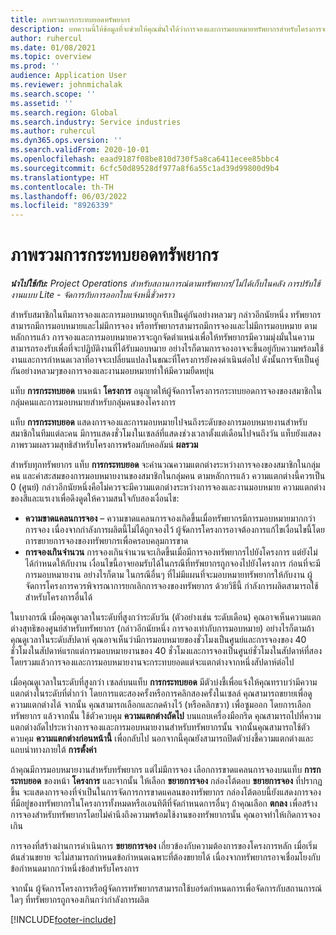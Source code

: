 ```yaml
---
title: ภาพรวมการกระทบยอดทรัพยากร
description: บทความนี้ให้ข้อมูลที่จะช่วยให้คุณมั่นใจได้ว่าการจองและการมอบหมายทรัพยากรสำหรับโครงการจะสอดคล้องกัน
author: ruhercul
ms.date: 01/08/2021
ms.topic: overview
ms.prod: ''
audience: Application User
ms.reviewer: johnmichalak
ms.search.scope: ''
ms.assetid: ''
ms.search.region: Global
ms.search.industry: Service industries
ms.author: ruhercul
ms.dyn365.ops.version: ''
ms.search.validFrom: 2020-10-01
ms.openlocfilehash: eaad9187f08be810d730f5a8ca6411ecee85bbc4
ms.sourcegitcommit: 6cfc50d89528df977a8f6a55c1ad39d99800d9b4
ms.translationtype: HT
ms.contentlocale: th-TH
ms.lasthandoff: 06/03/2022
ms.locfileid: "8926339"
---
```

# <a name="resource-reconciliation-overview"></a>ภาพรวมการกระทบยอดทรัพยากร

_**นำไปใช้กับ:** Project Operations สำหรับสถานการณ์ตามทรัพยากร/ไม่ได้เก็บในคลัง การปรับใช้งานแบบ Lite - จัดการกับการออกใบแจ้งหนี้ชั่วคราว_

สำหรับสมาชิกในทีมการจองและการมอบหมายถูกจับเป็นคู่กันอย่างหลวมๆ กล่าวอีกนัยหนึ่ง ทรัพยากรสามารถมีการมอบหมายและไม่มีการจอง หรือทรัพยากรสามารถมีการจองและไม่มีการมอบหมาย ตามหลักการแล้ว การจองและการมอบหมายควรจะถูกจัดตำแหน่งเพื่อให้ทรัพยากรมีความมุ่งมั่นในความสามารถรองรับเพื่อที่จะปฏิบัติงานที่ได้รับมอบหมาย อย่างไรก็ตามการจองอาจจะขึ้นอยู่กับความพร้อมใช้งานและการกำหนดเวลาที่อาจจะเปลี่ยนแปลงในขณะที่โครงการยังคงดำเนินต่อไป ดังนั้นการจับเป็นคู่กันอย่างหลวมๆของการจองและงานมอบหมายทำให้มีความยืดหยุ่น

แท็บ **การกระทบยอด** บนหน้า **โครงการ** อนุญาตให้ผู้จัดการโครงการกระทบยอดการจองของสมาชิกในกลุ่มคนและการมอบหมายสำหรับกลุ่มคนของโครงการ

แท็บ **การกระทบยอด** แสดงการจองและการมอบหมายไปจนถึงระดับของการมอบหมายงานสำหรับสมาชิกในทีมแต่ละคน มีการแสดงชั่วโมงในเซลล์ที่แสดงช่วงเวลาตั้งแต่เดือนไปจนถึงวัน แท็บยังแสดงภาพรวมผลรวมสุทธิสำหรับโครงการพร้อมกับคอลัมน์ **ผลรวม**

สำหรับทุกทรัพยากร แท็บ **การกระทบยอด** จะคำนวณความแตกต่างระหว่างการจองของสมาชิกในกลุ่มคน และค่าสะสมของการมอบหมายงานของสมาชิกในกลุ่มคน ตามหลักการแล้ว ความแตกต่างนี้ควรเป็น 0 (ศูนย์) กล่าวอีกนัยหนึ่งคือไม่ควรจะมีความแตกต่างระหว่างการจองและงานมอบหมาย ความแตกต่างของสีและแรเงาเพื่อดึงดูดให้ความสนใจกับสองเงื่อนไข:

- **ความขาดแคลนการจอง** – ความขาดแคลนการจองเกิดขึ้นเมื่อทรัพยากรมีการมอบหมายมากกว่าการจอง เนื่องจากกำลังการผลิตนี้ไม่ได้ถูกจองไว้ ผู้จัดการโครงการอาจต้องการแก้ไขเงื่อนไขนี้โดยการขยายการจองของทรัพยากรเพื่อครอบคลุมการขาด
- **การจองเกินจำนวน** การจองเกินจำนวนจะเกิดขึ้นเมื่อมีการจองทรัพยากรไปยังโครงการ แต่ยังไม่ได้กำหนดให้กับงาน เงื่อนไขนี้อาจยอมรับได้ในกรณีที่ทรัพยากรถูกจองไปยังโครงการ ก่อนที่จะมีการมอบหมายงาน อย่างไรก็ตาม ในกรณีอื่นๆ ที่ไม่มีแผนที่จะมอบหมายทรัพยากรให้กับงาน ผู้จัดการโครงการควรพิจารณาการยกเลิกการจองของทรัพยากร ด้วยวิธีนี้ กำลังการผลิตสามารถใช้สำหรับโครงการอื่นได้

ในบางกรณี เมื่อคุณดูเวลาในระดับที่สูงกว่าระดับวัน (ตัวอย่างเช่น ระดับเดือน) คุณอาจเห็นความแตกต่างสุทธิของศูนย์สำหรับทรัพยากร (กล่าวอีกนัยหนึ่ง การจองเท่ากับการมอบหมาย) อย่างไรก็ตามถ้าคุณดูเวลาในระดับสัปดาห์ คุณอาจเห็นว่ามีการมอบหมายของชั่วโมงเป็นศูนย์และการจองของ 40 ชั่วโมงในสัปดาห์แรกแต่การมอบหมายงานของ 40 ชั่วโมงและการจองเป็นศูนย์ชั่วโมงในสัปดาห์ที่สอง โดยรวมแล้วการจองและการมอบหมายงานจะกระทบยอดแต่จะแตกต่างจากหนึ่งสัปดาห์ต่อไป

เมื่อคุณดูเวลาในระดับที่สูงกว่า เซลล์บนแท็บ **การกระทบยอด** มีตัวบ่งชี้เพื่อแจ้งให้คุณทราบว่ามีความแตกต่างในระดับที่ต่ำกว่า โดยการแตะสองครั้งหรือการคลิกสองครั้งในเซลล์ คุณสามารถขยายเพื่อดูความแตกต่างได้ จากนั้น คุณสามารถเลือกและกดค้างไว้ (หรือคลิกขวา) เพื่อซูมออก โดยการเลือกทรัพยากร แล้วจากนั้น ใช้ตัวควบคุม **ความแตกต่างถัดไป** บนแถบเครื่องมือกริด คุณสามารถไปที่ความแตกต่างถัดไประหว่างการจองและการมอบหมายงานสำหรับทรัพยากรนั้น จากนั้นคุณสามารถใช้ตัวควบคุม **ความแตกต่างก่อนหน้านี้** เพื่อกลับไป นอกจากนี้คุณยังสามารถปิดตัวบ่งชี้ความแตกต่างและแถบนำทางภายใต้ **การตั้งค่า**

ถ้าคุณมีการมอบหมายงานสำหรับทรัพยากร แต่ไม่มีการจอง เลือกการขาดแคลนการจองบนแท็บ **การกระทบยอด** ของหน้า **โครงการ** และจากนั้น ให้เลือก **ขยายการจอง** กล่องโต้ตอบ **ขยายการจอง** ที่ปรากฏขึ้น จะแสดงการจองที่จำเป็นในการจัดการการขาดแคลนของทรัพยากร กล่องโต้ตอบนี้ยังแสดงการจองที่มีอยู่ของทรัพยากรในโครงการทั้งหมดหรือเอนทิตีที่จัดกำหนดการอื่นๆ ถ้าคุณเลือก **ตกลง** เพื่อสร้างการจองสำหรับทรัพยากรโดยไม่คำนึงถึงความพร้อมใช้งานของทรัพยากรนั้น คุณอาจทำให้เกิดการจองเกิน

การจองที่สร้างผ่านการดำเนินการ **ขยายการจอง** เกี่ยวข้องกับความต้องการของโครงการหลัก เมื่อเริ่มต้นส่วนขยาย จะไม่สามารถกำหนดข้อกำหนดเฉพาะที่ต้องขยายได้ เนื่องจากทรัพยากรอาจเชื่อมโยงกับข้อกำหนดมากกว่าหนึ่งข้อสำหรับโครงการ

จากนั้น ผู้จัดการโครงการหรือผู้จัดการทรัพยากรสามารถใช้บอร์ดกำหนดการเพื่อจัดการกับสถานการณ์ใดๆ ที่ทรัพยากรถูกจองเกินกว่ากำลังการผลิต


[!INCLUDE[footer-include](../includes/footer-banner.md)]